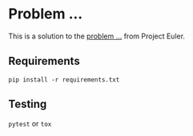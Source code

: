 # Problem ...
This is a solution to the [problem ...](https://projecteuler.net/problem=...) from Project Euler.

## Requirements
`pip install -r requirements.txt`

## Testing
`pytest` or `tox`
